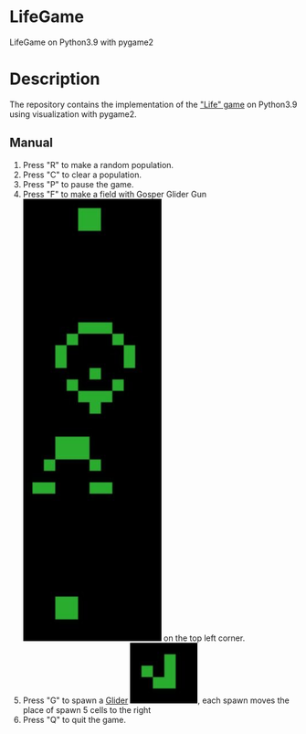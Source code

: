 # LifeGame
LifeGame on Python3.9 with pygame2

# Description 
The repository contains the implementation of the ["Life" game](https://ru.wikipedia.org/wiki/Игра_ "Life") on Python3.9 using visualization with pygame2.

## Manual
1. Press "R" to make a random population.
2. Press "C" to clear a population.
3. Press "P" to pause the game.
4. Press "F" to make a field with Gosper Glider Gun ![Gosper Glider Gun](/img/GGG.jpg) on the top left corner.
5. Press "G" to spawn a [Glider](https://ru.wikipedia.org/wiki/Планер_(конфигурация_клеточного_автомата)) ![Glider](/img/Glider.jpg), each spawn moves the place of spawn 5 cells to the right
6. Press "Q" to quit the game.

